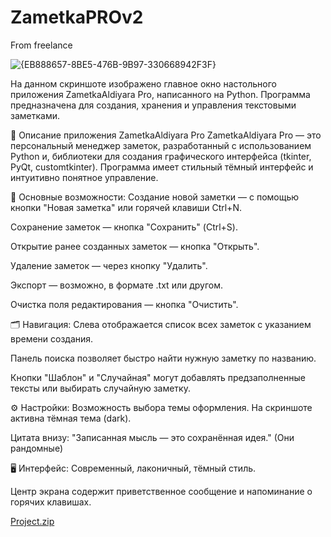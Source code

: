 # ZametkaPROv2
From freelance


![{EB888657-8BE5-476B-9B97-330668942F3F}](https://github.com/user-attachments/assets/852b1da5-fc24-4414-b94c-f8eeb08b41f6)


На данном скриншоте изображено главное окно настольного приложения ZametkaAldiyara Pro, написанного на Python. Программа предназначена для создания, хранения и управления текстовыми заметками.

📝 Описание приложения ZametkaAldiyara Pro
ZametkaAldiyara Pro — это персональный менеджер заметок, разработанный с использованием Python и, библиотеки для создания графического интерфейса (tkinter, PyQt, customtkinter). Программа имеет стильный тёмный интерфейс и интуитивно понятное управление.

📌 Основные возможности:
Создание новой заметки — с помощью кнопки "Новая заметка" или горячей клавиши Ctrl+N.

Сохранение заметок — кнопка "Сохранить" (Ctrl+S).

Открытие ранее созданных заметок — кнопка "Открыть".

Удаление заметок — через кнопку "Удалить".

Экспорт — возможно, в формате .txt или другом.

Очистка поля редактирования — кнопка "Очистить".

🗂 Навигация:
Слева отображается список всех заметок с указанием времени создания.

Панель поиска позволяет быстро найти нужную заметку по названию.

Кнопки "Шаблон" и "Случайная" могут добавлять предзаполненные тексты или выбирать случайную заметку.

⚙ Настройки:
Возможность выбора темы оформления. На скриншоте активна тёмная тема (dark).

Цитата внизу: "Записанная мысль — это сохранённая идея." (Они рандомные)

🖥 Интерфейс:
Современный, лаконичный, тёмный стиль.

Центр экрана содержит приветственное сообщение и напоминание о горячих клавишах.


[Project.zip](https://github.com/user-attachments/files/20815896/Project.zip)
